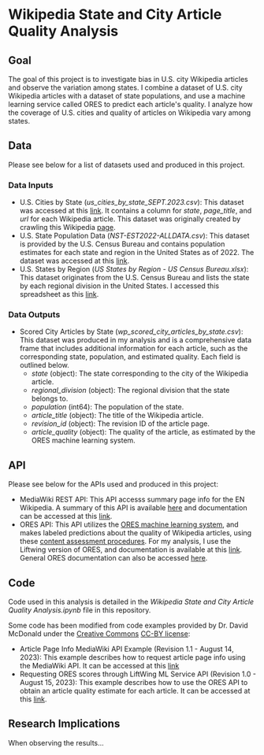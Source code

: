 # Wikipedia State and City Article Quality Analysis

## Goal
The goal of this project is to investigate bias in U.S. city Wikipedia articles and observe the variation among states. I combine a dataset of U.S. city Wikipedia articles with a dataset of state populations, and use a machine learning service called ORES to predict each article's quality. I analyze how the coverage of U.S. cities and quality of articles on Wikipedia vary among states.

## Data
Please see below for a list of datasets used and produced in this project. 

### Data Inputs
- U.S. Cities by State (*us_cities_by_state_SEPT.2023.csv*): This dataset was accessed at this [link](https://drive.google.com/file/d/1khouDmMaZyKo0y5WkFj4lu7g8o35x_98/view?usp=drive_link). It contains a column for *state*, *page_title*, and *url* for each Wikipedia article. This dataset was originally created by crawling this Wikipedia [page](https://en.wikipedia.org/wiki/Category:Lists_of_cities_in_the_United_States_by_state).
- U.S. State Population Data (*NST-EST2022-ALLDATA.csv*): This dataset is provided by the U.S. Census Bureau and contains population estimates for each state and region in the United States as of 2022. The dataset was accessed at this [link](https://www.census.gov/data/tables/time-series/demo/popest/2020s-state-total.html).
- U.S. States by Region (*US States by Region - US Census Bureau.xlsx*): This dataset originates from the U.S. Census Bureau and lists the state by each regional division in the United States. I accessed this spreadsheet as this [link](https://docs.google.com/spreadsheets/d/14Sjfd_u_7N9SSyQ7bmxfebF_2XpR8QamvmNntKDIQB0/edit#gid=0).

### Data Outputs
- Scored City Articles by State (*wp_scored_city_articles_by_state.csv*): This dataset was produced in my analysis and is a comprehensive data frame that includes additional information for each article, such as the corresponding state, population, and estimated quality. Each field is outlined below.
  - *state* (object): The state corresponding to the city of the Wikipedia article.
  - *regional_division* (object): The regional division that the state belongs to.
  - *population* (int64): The population of the state.
  - *article_title* (object): The title of the Wikipedia article.
  - *revision_id* (object): The revision ID of the article page.
  - *article_quality* (object): The quality of the article, as estimated by the ORES machine learning system.

## API
Please see below for the APIs used and produced in this project:

- MediaWiki REST API: This API accesss summary page info for the EN Wikipedia. A summary of this API is available [here](https://www.mediawiki.org/wiki/API:Main_page) and documentation can be accessed at this [link](https://www.mediawiki.org/wiki/API:Info).
- ORES API: This API utilizes the [ORES machine learning system](https://www.mediawiki.org/wiki/ORES), and makes labeled predictions about the quality of Wikipedia articles, using these [content assessment procedures](https://en.wikipedia.org/wiki/Wikipedia:Content_assessment). For my analysis, I use the Liftwing version of ORES, and documentation is available at this [link](https://wikitech.wikimedia.org/wiki/Machine_Learning/LiftWing/Usage). General ORES documentation can also be accessed [here](https://ores.wikimedia.org/docs).

## Code
Code used in this analysis is detailed in the *Wikipedia State and City Article Quality Analysis.ipynb* file in this repository. 

Some code has been modified from code examples provided by Dr. David McDonald under the [Creative Commons](https://creativecommons.org) [CC-BY license](https://creativecommons.org/licenses/by/4.0/):

- Article Page Info MediaWiki API Example (Revision 1.1 - August 14, 2023): This example describes how to request article page info using the MediaWiki API. It can be accessed at this [link](https://drive.google.com/file/d/15UoE16s-IccCTOXREjU3xDIz07tlpyrl/view?usp=drive_link)
- Requesting ORES scores through LiftWing ML Service API (Revision 1.0 - August 15, 2023): This example describes how to use the ORES API to obtain an article quality estimate for each article. It can be accessed at this [link](https://drive.google.com/file/d/17C9xsmR9U3lJeD52UTbAedlHDetwYsxs/view?usp=drive_link).

## Research Implications
When observing the results...
